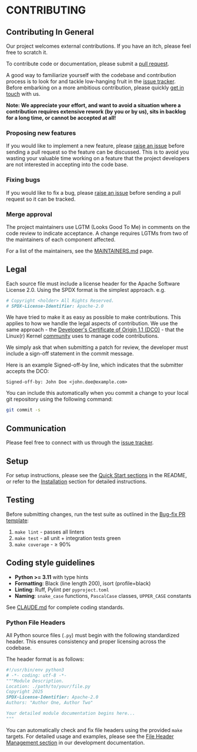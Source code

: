 # CONTRIBUTING

## Contributing In General

Our project welcomes external contributions. If you have an itch, please feel
free to scratch it.

To contribute code or documentation, please submit a [pull request](https://github.com/ibm/mcp-context-forge/pulls).

A good way to familiarize yourself with the codebase and contribution process is
to look for and tackle low-hanging fruit in the [issue tracker](https://github.com/ibm/mcp-context-forge/issues).
Before embarking on a more ambitious contribution, please quickly [get in touch](#communication) with us.

**Note: We appreciate your effort, and want to avoid a situation where a contribution
requires extensive rework (by you or by us), sits in backlog for a long time, or
cannot be accepted at all!**

### Proposing new features

If you would like to implement a new feature, please [raise an issue](https://github.com/ibm/mcp-context-forge/issues)
before sending a pull request so the feature can be discussed. This is to avoid
you wasting your valuable time working on a feature that the project developers
are not interested in accepting into the code base.

### Fixing bugs

If you would like to fix a bug, please [raise an issue](https://github.com/ibm/mcp-context-forge/issues) before sending a
pull request so it can be tracked.

### Merge approval

The project maintainers use LGTM (Looks Good To Me) in comments on the code
review to indicate acceptance. A change requires LGTMs from two of the
maintainers of each component affected.

For a list of the maintainers, see the [MAINTAINERS.md](MAINTAINERS.md) page.

## Legal

Each source file must include a license header for the Apache
Software License 2.0. Using the SPDX format is the simplest approach.
e.g.

```python
# Copyright <holder> All Rights Reserved.
# SPDX-License-Identifier: Apache-2.0
```

We have tried to make it as easy as possible to make contributions. This
applies to how we handle the legal aspects of contribution. We use the
same approach - the [Developer's Certificate of Origin 1.1 (DCO)](https://github.com/hyperledger/fabric/blob/master/docs/source/DCO1.1.txt) - that the Linux(r) Kernel [community](https://elinux.org/Developer_Certificate_Of_Origin)
uses to manage code contributions.

We simply ask that when submitting a patch for review, the developer
must include a sign-off statement in the commit message.

Here is an example Signed-off-by line, which indicates that the
submitter accepts the DCO:

```text
Signed-off-by: John Doe <john.doe@example.com>
```

You can include this automatically when you commit a change to your
local git repository using the following command:

```bash
git commit -s
```

## Communication

Please feel free to connect with us through the [issue tracker](https://github.com/ibm/mcp-context-forge/issues).

## Setup

For setup instructions, please see the [Quick Start sections](README.md#quick-start---pypi) in the README, or refer to the [Installation](README.md#installation) section for detailed instructions.

## Testing

Before submitting changes, run the test suite as outlined in the [Bug-fix PR template](.github/PULL_REQUEST_TEMPLATE/bug_fix.md):

1. `make lint` - passes all linters
2. `make test` - all unit + integration tests green
3. `make coverage` - ≥ 90%

## Coding style guidelines

- **Python >= 3.11** with type hints
- **Formatting**: Black (line length 200), isort (profile=black)
- **Linting**: Ruff, Pylint per `pyproject.toml`
- **Naming**: `snake_case` functions, `PascalCase` classes, `UPPER_CASE` constants

See [CLAUDE.md](CLAUDE.md#code-style--standards) for complete coding standards.

### Python File Headers

All Python source files (`.py`) must begin with the following standardized header. This ensures consistency and proper licensing across the codebase.

The header format is as follows:

```python
#!/usr/bin/env python3
# -*- coding: utf-8 -*-
"""Module Description.
Location: ./path/to/your/file.py
Copyright 2025
SPDX-License-Identifier: Apache-2.0
Authors: "Author One, Author Two"

Your detailed module documentation begins here...
"""
```

You can automatically check and fix file headers using the provided `make` targets. For detailed usage and examples, please see the [File Header Management section](../docs/docs/development/module-documentation.md) in our development documentation.
